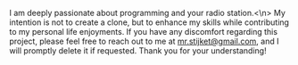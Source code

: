 I am deeply passionate about programming and your radio station.<\n>
My intention is not to create a clone, but to enhance my skills while contributing to my personal life enjoyments. 
If you have any discomfort regarding this project, please feel free to reach out to me at mr.stijket@gmail.com, and I will promptly delete it if requested. 
Thank you for your understanding!
